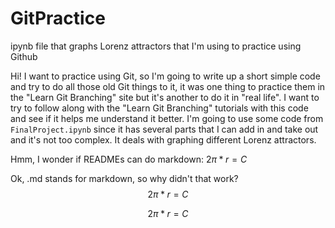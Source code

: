 # GitPractice
ipynb file that graphs Lorenz attractors that I'm using to practice using Github

Hi! I want to practice using Git, so I'm going to write up a short simple code and try to do all those old Git things to it, it was one thing to practice them in the "Learn Git Branching" site but it's another to do it in "real life". I want to try to follow along with the "Learn Git Branching" tutorials with this code and see if it helps me understand it better. I'm going to use some code from ``FinalProject.ipynb`` since it has several parts that I can add in and take out and it's not too complex. It deals with graphing different Lorenz attractors.

Hmm, I wonder if READMEs can do markdown: $2\pi *r = C$

Ok, .md stands for markdown, so why didn't that work?
$$2\pi *r = C$$

<script type="text/x-mathjax-config">
MathJax.Hub.Config({
tex2jax: {
inlineMath: [['$','$'], ['\\(','\\)']],
processEscapes: true},
jax: ["input/TeX","input/MathML","input/AsciiMath","output/CommonHTML"],
extensions: ["tex2jax.js","mml2jax.js","asciimath2jax.js","MathMenu.js","MathZoom.js","AssistiveMML.js", "[Contrib]/a11y/accessibility-menu.js"],
TeX: {
extensions: ["AMSmath.js","AMSsymbols.js","noErrors.js","noUndefined.js"],
equationNumbers: {
autoNumber: "AMS"
}
}
});
</script>

$$2\pi *r = C$$
